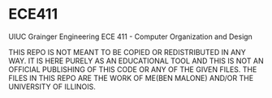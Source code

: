# ECE411
UIUC Grainger Engineering ECE 411 - Computer Organization and Design

THIS REPO IS NOT MEANT TO BE COPIED OR REDISTRIBUTED IN ANY WAY. IT IS HERE PURELY AS AN EDUCATIONAL TOOL AND THIS IS NOT AN OFFICIAL PUBLISHING OF THIS CODE OR ANY OF THE GIVEN FILES. THE FILES IN THIS REPO ARE THE WORK OF ME(BEN MALONE) AND/OR THE UNIVERSITY OF ILLINOIS.

